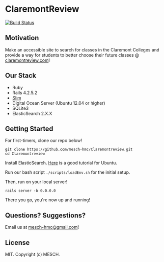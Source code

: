 # ClaremontReview

[![Build Status](https://travis-ci.org/mesch-hmc/Claremontreview.svg?branch=master)][travis]

## Motivation

Make an accessible site to search for classes in the Claremont Colleges and provide a way
for students to better choose their future classes @ [claremontreview.com](http://claremontreview.com)!

## Our Stack

- Ruby
- Rails 4.2.5.2
- [Slim](http://www.rubydoc.info/gems/slim/frames)
- Digital Ocean Server (Ubuntu 12.04 or higher)
- SQLite3
- ElasticSearch 2.X.X

## Getting Started

For first-timers, clone our repo below!

``` shell
git clone https://github.com/mesch-hmc/Claremontreview.git
cd Claremontreview
```

Install ElasticSearch. [Here][ElasticSearch] is a good tutorial for Ubuntu.

Run our bash script ```./scripts/loadEnv.sh``` for the initial setup.

Then, run on your local server!

``` shell
rails server -b 0.0.0.0
```

There you go, you're now up and running!

## Questions? Suggestions?

Email us at <mesch-hmc@gmail.com>!

## License

MIT. Copyright (c) MESCH.

<!-- Links -->
[ElasticSearch]: https://www.digitalocean.com/community/tutorials/how-to-install-and-configure-elasticsearch-on-ubuntu-16-04
[travis]: https://travis-ci.org/mesch-hmc/Claremontreview
